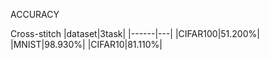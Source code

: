 ACCURACY

Cross-stitch
|dataset|3task|
|------|---|
|CIFAR100|51.200%|
|MNIST|98.930%|
|CIFAR10|81.110%|
